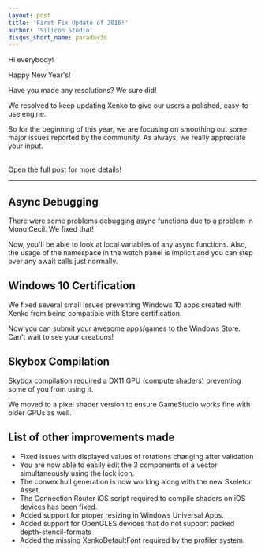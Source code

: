```yaml
---
layout: post
title: 'First Fix Update of 2016!'
author: 'Silicon Studio'
disqus_short_name: paradox3d
---
```


Hi everybody!

Happy New Year's!

Have you made any resolutions? We sure did!

We resolved to keep updating Xenko to give our users a polished, easy-to-use engine.

So for the beginning of this year, we are focusing on smoothing out some major issues reported by the community. As always, we really appreciate your input.
 
 <br/>
Open the full post for more details!

<!--more-->
 ---
 
## Async Debugging
There were some problems debugging async functions due to a problem in Mono.Cecil. We fixed that!

Now, you'll be able to look at local variables of any async functions. Also, the usage of the namespace in the watch panel is implicit and you can step over any await calls just normally.

## Windows 10 Certification
We fixed several small issues preventing Windows 10 apps created with Xenko from being compatible with Store certification.

Now you can submit your awesome apps/games to the Windows Store. Can't wait to see your creations!

## Skybox Compilation
Skybox compilation required a DX11 GPU (compute shaders) preventing some of you from using it.

We moved to a pixel shader version to ensure GameStudio works fine with older GPUs as well.
 
## List of other improvements made
- Fixed issues with displayed values of rotations changing after validation
- You are now able to easily edit the 3 components of a vector simultaneously using the lock icon. 
- The convex hull generation is now working along with the new Skeleton Asset.
- The Connection Router iOS script required to compile shaders on iOS devices has been fixed.
- Added support for proper resizing in Windows Universal Apps.
- Added support for OpenGLES devices that do not support packed depth-stencil-formats
- Added the missing XenkoDefaultFont required by the profiler system.
